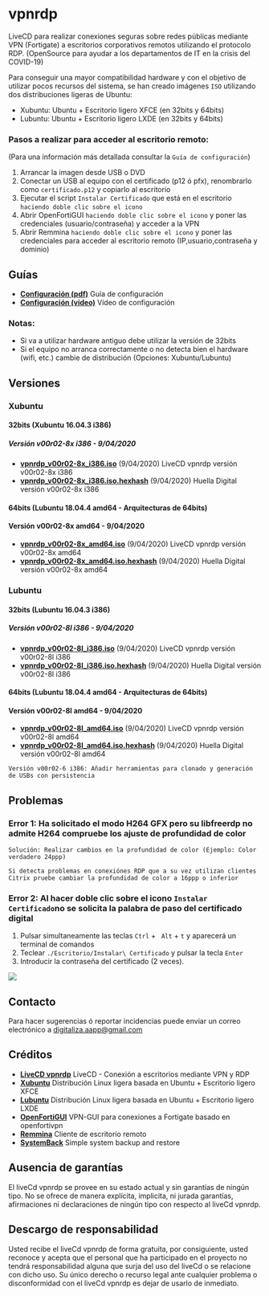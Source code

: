 # vpnrdp
LiveCD para realizar conexiones seguras sobre redes públicas mediante VPN (Fortigate) a escritorios corporativos remotos utilizando el protocolo RDP.
(OpenSource para ayudar a los departamentos de IT en la crisis del COVID-19)

Para conseguir una mayor compatibilidad hardware y con el objetivo de utilizar pocos recursos del sistema, se han creado imágenes `ISO` utilizando dos distribuciones ligeras de Ubuntu:

- Xubuntu: Ubuntu + Escritorio ligero XFCE (en 32bits y 64bits)
- Lubuntu: Ubuntu + Escritorio ligero LXDE (en 32bits y 64bits)

### Pasos a realizar para acceder al escritorio remoto:

 (Para una información más detallada consultar la `Guía de configuración`)
 
  1. Arrancar la imagen desde USB o DVD
  2. Conectar un USB al equipo con el certificado (p12 ó pfx), renombrarlo como `certificado.p12` y copiarlo al escritorio
  3. Ejecutar el script `Instalar Certificado` que está en el escritorio `haciendo doble clic sobre el icono`
  4. Abrir OpenFortiGUI `haciendo doble clic sobre el icono` y poner las credenciales (usuario/contraseña) y acceder a la VPN
  5. Abrir Remmina `haciendo doble clic sobre el icono` y poner las credenciales para acceder al escritorio remoto (IP,usuario,contraseña y dominio)

## Guías

- [**Configuración (pdf)**](https://github.com/digitaliza-aapp/vpnrdp/blob/master/vpnrdp_v00r02-3.pdf?raw=yes) Guía de configuración
- [**Configuración (video)**](https://github.com/digitaliza-aapp/vpnrdp/blob/master/VPNRDP.webm?raw=yes) Vídeo de configuración

### Notas:

- Si va a utilizar hardware antiguo debe utilizar la versión de 32bits
- Si el equipo no arranca correctamente o no detecta bien el hardware (wifi, etc.) cambie de distribución (Opciones: Xubuntu/Lubuntu)

## Versiones

### Xubuntu

#### 32bits (Xubuntu 16.04.3 i386)

##### Versión v00r02-8x i386 - 9/04/2020

- [**vpnrdp_v00r02-8x_i386.iso**](https://drive.google.com/file/d/1fRM5PWdOmFYDIsWvUjNOPnzTAPEMaxly/view?usp=sharing) (9/04/2020) LiveCD vpnrdp versión v00r02-8x i386 
- [**vpnrdp_v00r02-8x_i386.iso.hexhash**](https://github.com/digitaliza-aapp/vpnrdp/blob/master/vpnrdp_v00r02-8x_i386.iso.hexhash?raw=yes) (9/04/2020) Huella Digital versión v00r02-8x i386  
 

#### 64bits (Lubuntu 18.04.4 amd64 - Arquitecturas de 64bits)

#### Versión v00r02-8x amd64 - 9/04/2020

- [**vpnrdp_v00r02-8x_amd64.iso**](https://drive.google.com/file/d/1VI78GwuafvOn5iqThvObzV8_r5dW2MXC/view?usp=sharing) (9/04/2020) LiveCD vpnrdp versión v00r02-8x amd64 
- [**vpnrdp_v00r02-8x_amd64.iso.hexhash**](https://github.com/digitaliza-aapp/vpnrdp/blob/master/vpnrdp_v00r02-8x_amd64.iso.hexhash?raw=yes) (9/04/2020) Huella Digital versión v00r02-8x amd64

 
### Lubuntu

#### 32bits (Lubuntu 16.04.3 i386)

##### Versión v00r02-8l i386 - 9/04/2020

- [**vpnrdp_v00r02-8l_i386.iso**](https://drive.google.com/file/d/1vSydLWYLegCkk1uDnXZK72AETPfnGPQ3/view?usp=sharing) (9/04/2020) LiveCD vpnrdp versión v00r02-8l i386 
- [**vpnrdp_v00r02-8l_i386.iso.hexhash**](https://github.com/digitaliza-aapp/vpnrdp/blob/master/vpnrdp_v00r02-8l_i386.iso.hexhash?raw=yes) (9/04/2020) Huella Digital versión v00r02-8l i386  
 

#### 64bits (Lubuntu 18.04.4 amd64 - Arquitecturas de 64bits)

#### Versión v00r02-8l amd64 - 9/04/2020

- [**vpnrdp_v00r02-8l_amd64.iso**](https://drive.google.com/file/d/1nSl3EVLcerXn0rP18SIJEziThkzNPaR7/view?usp=sharing) (9/04/2020) LiveCD vpnrdp versión v00r02-8l amd64 
- [**vpnrdp_v00r02-8l_amd64.iso.hexhash**](https://github.com/digitaliza-aapp/vpnrdp/blob/master/vpnrdp_v00r02-8l_amd64.iso.hexhash?raw=yes) (9/04/2020) Huella Digital versión v00r02-8l amd64

 `Versión v00r02-6 i386: Añadir herramientas para clonado y generación de USBs con persistencia`
 
## Problemas

### Error 1: Ha solicitado el modo H264 GFX pero su libfreerdp no admite H264 compruebe los ajuste de profundidad de color
  ```Solución: Realizar cambios en la profundidad de color (Ejemplo: Color verdadero 24ppp)```
   
  ````Si detecta problemas en conexiónes RDP que a su vez utilizan clientes Citrix pruebe cambiar la profundidad de color a 16ppp o inferior````

### Error 2: Al hacer doble clic sobre el icono `Instalar Certificado`no se solicita la palabra de paso del certificado digital

  1. Pulsar simultaneamente las teclas `Ctrl` + ` Alt` + `t` y aparecerá un terminal de comandos
  2. Teclear `./Escritorio/Instalar\ Certificado` y pulsar la tecla `Enter`
  3. Introducir la contraseña del certificado (2 veces).
  
  ![](imagenes/Terminal_Instalar_Certificado_01.png)

## Contacto

Para hacer sugerencias ó reportar incidencias puede enviar un correo electrónico a digitaliza.aapp@gmail.com  

## Créditos

- [**LiveCD vpnrdp**](https://github.com/digitaliza-aapp/vpnrdp/blob/master/README.md) LiveCD - Conexión a escritorios mediante VPN y RDP
- [**Xubuntu**](https://xubuntu.org/)	Distribución Linux ligera basada en Ubuntu + Escritorio ligero XFCE
- [**Lubuntu**](https://lubuntu.net/)	Distribución Linux ligera basada en Ubuntu + Escritorio ligero LXDE
- [**OpenFortiGUI**](https://github.com/theinvisible/openfortigui) VPN-GUI para conexiones a Fortigate basado en
openfortivpn
- [**Remmina**](https://remmina.org/)	Cliente de escritorio remoto
- [**SystemBack**](https://sourceforge.net/projects/systemback/) Simple system backup and restore	

## Ausencia de garantías

El liveCd vpnrdp se provee en su estado actual y sin garantías de ningún tipo. No se ofrece de manera explícita, implicita, ni jurada garantías, afirmaciones ni declaraciones de ningún tipo con respecto al liveCd vpnrdp.

## Descargo de responsabilidad

Usted recibe el liveCd vpnrdp de forma gratuita, por consiguiente, usted reconoce y acepta que el personal que ha participado en el proyecto no tendrá responsabilidad alguna que surja del uso del liveCd o se relacione con dicho uso. Su único derecho o recurso legal ante cualquier problema o disconformidad con el liveCd vpnrdp es dejar de usarlo de inmediato. 
